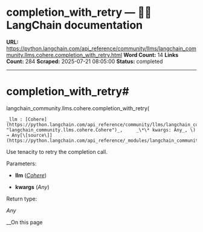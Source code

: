 # completion_with_retry — 🦜🔗 LangChain  documentation

**URL:** https://python.langchain.com/api_reference/community/llms/langchain_community.llms.cohere.completion_with_retry.html
**Word Count:** 14
**Links Count:** 284
**Scraped:** 2025-07-21 08:05:00
**Status:** completed

---

# completion\_with\_retry\#

langchain\_community.llms.cohere.completion\_with\_retry\(

    _llm : [Cohere](https://python.langchain.com/api_reference/community/llms/langchain_community.llms.cohere.Cohere.html#langchain_community.llms.cohere.Cohere "langchain_community.llms.cohere.Cohere")_,     _\*\* kwargs: Any_, \) → Any[\[source\]](https://python.langchain.com/api_reference/_modules/langchain_community/llms/cohere.html#completion_with_retry)\#     

Use tenacity to retry the completion call.

Parameters:     

  * **llm** \([_Cohere_](https://python.langchain.com/api_reference/community/llms/langchain_community.llms.cohere.Cohere.html#langchain_community.llms.cohere.Cohere "langchain_community.llms.cohere.Cohere")\)

  * **kwargs** \(_Any_\)

Return type:     

_Any_

__On this page